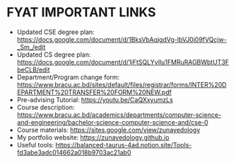 # FYAT IMPORTANT LINKS

* Updated CSE degree plan: https://docs.google.com/document/d/1BksVbAqjgdVg-IbVJ0i09fVQcjw-_Sm_/edit
* Updated CS degree plan: https://docs.google.com/document/d/1jFtSQLYyIlu1FMRuRAGBWbtUT3FbeCLB/edit
* Department/Program change form: https://www.bracu.ac.bd/sites/default/files/registrar/forms/INTER%20DEPARTMENT%20TRANSFER%20FORM%20NEW.pdf
* Pre-advising Tutorial: https://youtu.be/CaQXxyumzLs
* Course description: https://www.bracu.ac.bd/academics/departments/computer-science-and-engineering/bachelor-science-computer-science-and/cse-0
* Course materials: https://sites.google.com/view/zunayedology
* My portfolio website: https://zunayedology.github.io
* Useful tools: https://balanced-taurus-4ad.notion.site/Tools-fd3abe3adc014662a018b9703ac21ab0
